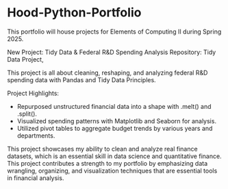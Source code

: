 # Hood-Python-Portfolio
This portfolio will house projects for Elements of Computing II during Spring 2025.


New Project: Tidy Data & Federal R&D Spending Analysis
Repository: Tidy Data Project, 

This project is all about cleaning, reshaping, and analyzing federal R&D spending data with Pandas and Tidy Data Principles.

Project Highlights:
- Repurposed unstructured financial data into a shape with .melt() and .split().
- Visualized spending patterns with Matplotlib and Seaborn for analysis.
-  Utilized pivot tables to aggregate budget trends by various years and departments.

This project showcases my ability to clean and analyze real finance datasets, which is an essential skill in data science and quantitative finance. This project contributes a strength to my portfolio by emphasizing data wrangling, organizing, and visualization techniques that are essential tools in financial analysis.

